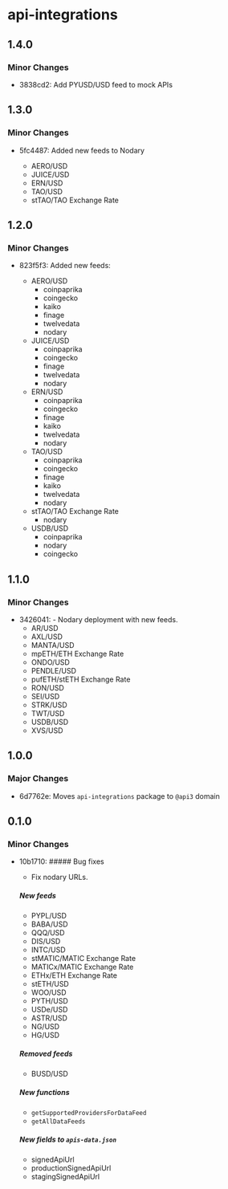 # api-integrations

## 1.4.0

### Minor Changes

- 3838cd2: Add PYUSD/USD feed to mock APIs

## 1.3.0

### Minor Changes

- 5fc4487: Added new feeds to Nodary

  - AERO/USD
  - JUICE/USD
  - ERN/USD
  - TAO/USD
  - stTAO/TAO Exchange Rate

## 1.2.0

### Minor Changes

- 823f5f3: Added new feeds:

  - AERO/USD
    - coinpaprika
    - coingecko
    - kaiko
    - finage
    - twelvedata
    - nodary
  - JUICE/USD
    - coinpaprika
    - coingecko
    - finage
    - twelvedata
    - nodary
  - ERN/USD
    - coinpaprika
    - coingecko
    - finage
    - kaiko
    - twelvedata
    - nodary
  - TAO/USD
    - coinpaprika
    - coingecko
    - finage
    - kaiko
    - twelvedata
    - nodary
  - stTAO/TAO Exchange Rate
    - nodary
  - USDB/USD
    - coinpaprika
    - nodary
    - coingecko

## 1.1.0

### Minor Changes

- 3426041: - Nodary deployment with new feeds.
  - AR/USD
  - AXL/USD
  - MANTA/USD
  - mpETH/ETH Exchange Rate
  - ONDO/USD
  - PENDLE/USD
  - pufETH/stETH Exchange Rate
  - RON/USD
  - SEI/USD
  - STRK/USD
  - TWT/USD
  - USDB/USD
  - XVS/USD

## 1.0.0

### Major Changes

- 6d7762e: Moves `api-integrations` package to `@api3` domain

## 0.1.0

### Minor Changes

- 10b1710: ##### Bug fixes

  - Fix nodary URLs.

  ##### New feeds

  - PYPL/USD
  - BABA/USD
  - QQQ/USD
  - DIS/USD
  - INTC/USD
  - stMATIC/MATIC Exchange Rate
  - MATICx/MATIC Exchange Rate
  - ETHx/ETH Exchange Rate
  - stETH/USD
  - WOO/USD
  - PYTH/USD
  - USDe/USD
  - ASTR/USD
  - NG/USD
  - HG/USD

  ##### Removed feeds

  - BUSD/USD

  ##### New functions

  - `getSupportedProvidersForDataFeed`
  - `getAllDataFeeds`

  ##### New fields to `apis-data.json`

  - signedApiUrl
  - productionSignedApiUrl
  - stagingSignedApiUrl
